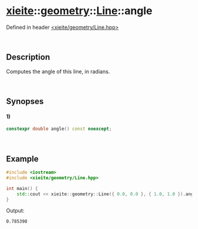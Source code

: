 # [xieite](../../../xieite.md)\:\:[geometry](../../../geometry.md)\:\:[Line](../../Line.md)\:\:angle
Defined in header [<xieite/geometry/Line.hpp>](../../../../include/xieite/geometry/Line.hpp)

&nbsp;

## Description
Computes the angle of this line, in radians.

&nbsp;

## Synopses
#### 1)
```cpp
constexpr double angle() const noexcept;
```

&nbsp;

## Example
```cpp
#include <iostream>
#include <xieite/geometry/Line.hpp>

int main() {
    std::cout << xieite::geometry::Line({ 0.0, 0.0 }, { 1.0, 1.0 }).angle() << '\n';
}
```
Output:
```
0.785398
```
